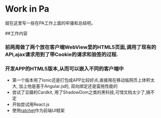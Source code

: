 # Work in Pa 

就在这里写一些在PA工作上面的牢骚和总结吧。

##工作内容
### 前两周做了两个放在客户端WebView里的HTML5页面,调用了现有的API,ajax请求用到了带Cookie的请求和验签的过程.

### 开发APP的HTML5版本,从而可以嵌入不同的客户端中
* 第一个版本用了Ionic还是打包成APP比较好点,直接用在移动版网页上体积太大, 加上他是基于Angular.js的, 双向绑定还是蛮拖性能的
* 尝试了豆瓣的Cardkit, 用了ShadowDom之类的黑科技,可惜文档太少了,搞不定
* 开始尝试用React.js
* 使用[ratchet](http://goratchet.com/)作为前端UI框架


